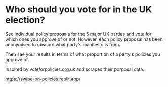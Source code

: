 # Who should you vote for in the UK election?
See individual policy proposals for the 5 major UK parties and vote for which ones you approve of or not. However, each policy proposal has been anonymised to obscure what party's manifesto is from.

Then see your results in terms of what proportion of a party's policies you approve of.

Inspired by voteforpolicies.org.uk and scrapes their porposal data.

https://swipe-on-policies.replit.app/